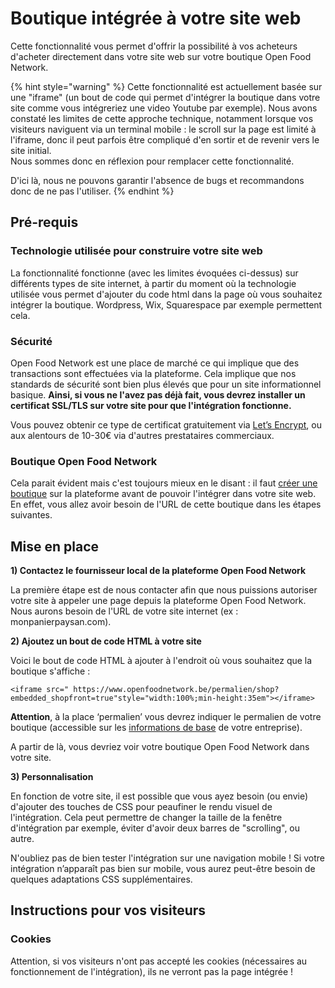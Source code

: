 # Boutique intégrée à votre site web

Cette fonctionnalité vous permet d'offrir la possibilité à vos acheteurs d'acheter directement dans votre site web sur votre boutique Open Food Network.

{% hint style="warning" %}
Cette fonctionnalité est actuellement basée sur une "iframe" (un bout de code qui permet d'intégrer la boutique dans votre site comme vous intégreriez une video Youtube par exemple). Nous avons constaté les limites de cette approche technique, notamment lorsque vos visiteurs naviguent via un terminal mobile : le scroll sur la page est limité à l'iframe, donc il peut parfois être compliqué d'en sortir et de revenir vers le site initial.\
Nous sommes donc en réflexion pour remplacer cette fonctionnalité.

D'ici là, nous ne pouvons garantir l'absence de bugs et recommandons donc de ne pas l'utiliser. 
{% endhint %}

## Pré-requis

### Technologie utilisée pour construire votre site web

La fonctionnalité fonctionne (avec les limites évoquées ci-dessus) sur différents types de site internet, à partir du moment où la technologie utilisée vous permet d'ajouter du code html dans la page où vous souhaitez intégrer la boutique. Wordpress, Wix, Squarespace par exemple permettent cela.

### Sécurité

Open Food Network est une place de marché ce qui implique que des transactions sont effectuées via la plateforme. Cela implique que nos standards de sécurité sont bien plus élevés que pour un site informationnel basique. **Ainsi, si vous ne l'avez pas déjà fait, vous devrez installer un certificat SSL/TLS sur votre site pour que l'intégration fonctionne.**

Vous pouvez obtenir ce type de certificat gratuitement via [Let’s Encrypt](https://letsencrypt.org), ou aux alentours de 10-30€ via d'autres prestataires commerciaux.

### Boutique Open Food Network

Cela parait évident mais c'est toujours mieux en le disant : il faut [créer une boutique](./) sur la plateforme avant de pouvoir l'intégrer dans votre site web. En effet, vous allez avoir besoin de l'URL de cette boutique dans les étapes suivantes.

## Mise en place

**1) Contactez le fournisseur local de la plateforme Open Food Network**

La première étape est de nous contacter afin que nous puissions autoriser votre site à appeler une page depuis la plateforme Open Food Network. Nous aurons besoin de l'URL de votre site internet (ex : monpanierpaysan.com).

**2) Ajoutez un bout de code HTML à votre site**

Voici le bout de code HTML à ajouter à l'endroit où vous souhaitez que la boutique s'affiche :

```
<iframe src=" https://www.openfoodnetwork.be/permalien/shop?embedded_shopfront=true"style="width:100%;min-height:35em"></iframe>
```

**Attention**, à la place ‘permalien’ vous devrez indiquer le permalien de votre boutique (accessible sur les [informations de base](../votre-profil/parametres.md#informations-de-base) de votre entreprise).

A partir de là, vous devriez voir votre boutique Open Food Network dans votre site.

**3) Personnalisation**

En fonction de votre site, il est possible que vous ayez besoin (ou envie) d'ajouter des touches de CSS pour peaufiner le rendu visuel de l'intégration. Cela peut permettre de changer la taille de la fenêtre d'intégration par exemple, éviter d'avoir deux barres de "scrolling", ou autre.

N'oubliez pas de bien tester l'intégration sur une navigation mobile ! Si votre intégration n’apparaît pas bien sur mobile, vous aurez peut-être besoin de quelques adaptations CSS supplémentaires.

## Instructions pour vos visiteurs

### Cookies

Attention, si vos visiteurs n'ont pas accepté les cookies (nécessaires au fonctionnement de l'intégration), ils ne verront pas la page intégrée ! 

